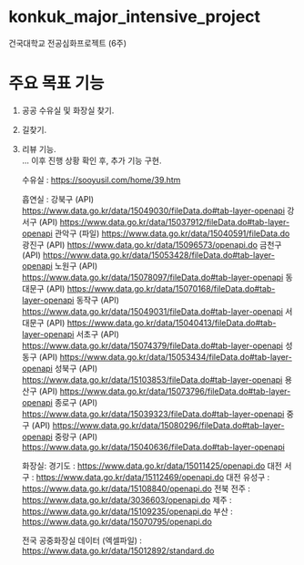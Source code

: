# konkuk_major_intensive_project
건국대학교 전공심화프로젝트 (6주)

# 주요 목표 기능
1. 공공 수유실 및 화장실 찾기.
2. 길찾기.
3. 리뷰 기능.
   <br>
   ... 이후 진행 상황 확인 후, 추가 기능 구현.

   수유실 : https://sooyusil.com/home/39.htm

   흡연실 :
   강북구 (API)
   https://www.data.go.kr/data/15049030/fileData.do#tab-layer-openapi
   강서구 (API)
   https://www.data.go.kr/data/15037912/fileData.do#tab-layer-openapi
   관악구 (파일)
   https://www.data.go.kr/data/15040591/fileData.do
   광진구 (API)
   https://www.data.go.kr/data/15096573/openapi.do
   금천구 (API)
   https://www.data.go.kr/data/15053428/fileData.do#tab-layer-openapi
   노원구 (API)
   https://www.data.go.kr/data/15078097/fileData.do#tab-layer-openapi
   동대문구 (API)
   https://www.data.go.kr/data/15070168/fileData.do#tab-layer-openapi
   동작구 (API)
   https://www.data.go.kr/data/15049031/fileData.do#tab-layer-openapi
   서대문구 (API)
   https://www.data.go.kr/data/15040413/fileData.do#tab-layer-openapi
   서초구 (API)
   https://www.data.go.kr/data/15074379/fileData.do#tab-layer-openapi
   성동구 (API)
   https://www.data.go.kr/data/15053434/fileData.do#tab-layer-openapi
   성북구 (API)
   https://www.data.go.kr/data/15103853/fileData.do#tab-layer-openapi
   용산구 (API)
   https://www.data.go.kr/data/15073796/fileData.do#tab-layer-openapi
   종로구 (API)
   https://www.data.go.kr/data/15039323/fileData.do#tab-layer-openapi
   중구 (API)
   https://www.data.go.kr/data/15080296/fileData.do#tab-layer-openapi
   중랑구 (API)
   https://www.data.go.kr/data/15040636/fileData.do#tab-layer-openapi

   화장실:
   경기도 : https://www.data.go.kr/data/15011425/openapi.do
   대전 서구 : https://www.data.go.kr/data/15112469/openapi.do
   대전 유성구 : https://www.data.go.kr/data/15108840/openapi.do
   전북 전주 : https://www.data.go.kr/data/3036603/openapi.do
   제주 : https://www.data.go.kr/data/15109235/openapi.do
   부산 : https://www.data.go.kr/data/15070795/openapi.do

   전국 공중화장실 데이터 (엑셀파일) : https://www.data.go.kr/data/15012892/standard.do
